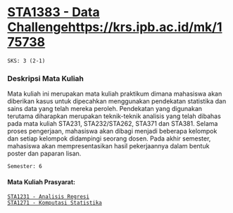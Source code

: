 # [STA1383 - Data Challenge](https://krs.ipb.ac.id/mk/175738)https://krs.ipb.ac.id/mk/175738
`SKS: 3 (2-1)`  
  
### Deskripsi Mata Kuliah
Mata kuliah ini merupakan mata kuliah praktikum dimana mahasiswa akan diberikan kasus untuk dipecahkan menggunakan pendekatan statistika dan sains data yang telah mereka peroleh. Pendekatan yang digunakan terutama diharapkan merupakan teknik-teknik analisis yang telah dibahas pada mata kuliah STA231, STA232/STA262, STA371 dan STA381. Selama proses pengerjaan, mahasiswa akan dibagi menjadi beberapa kelompok dan setiap kelompok didampingi seorang dosen. Pada akhir semester, mahasiswa akan mempresentasikan hasil pekerjaannya dalam bentuk poster dan paparan lisan.
  
`Semester: 6`
  
#### Mata Kuliah Prasyarat:
[`STA1231 - Analisis Regresi`](https://krs.ipb.ac.id/mk/167366)  
[`STA1271 - Komputasi Statistika`](https://krs.ipb.ac.id/mk/175731)
